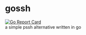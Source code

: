# gossh
[![Go Report Card](https://goreportcard.com/badge/github.com/korde96/gossh)](https://goreportcard.com/report/github.com/korde96/gossh)  
a simple pssh alternative written in go
